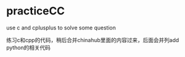 # practiceCC
use c and cplusplus to solve some question


练习c和cpp的代码，稍后合并chinahub里面的内容过来，后面会并列add python的相关代码





